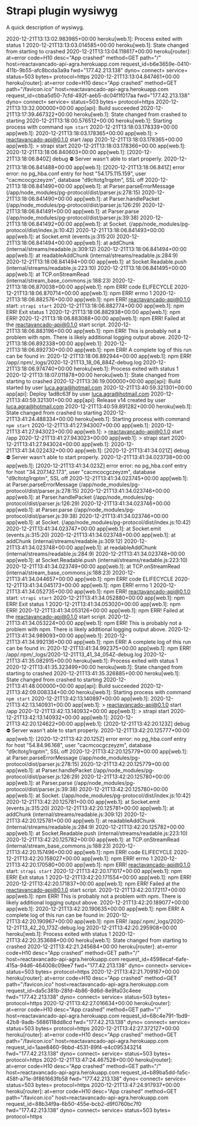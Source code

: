 # Strapi plugin wysiwyg

A quick description of wysiwyg.

2020-12-21T13:13:02.983985+00:00 heroku[web.1]: Process exited with status 1
2020-12-21T13:13:03.014585+00:00 heroku[web.1]: State changed from starting to crashed
2020-12-21T13:13:04.118617+00:00 heroku[router]: at=error code=H10 desc="App crashed" method=GET path="/" host=reactavancado-api-agra.herokuapp.com request_id=b6e3659e-0410-411b-9b55-afc8bcda3a9a fwd="177.42.213.138" dyno= connect= service= status=503 bytes= protocol=https
2020-12-21T13:13:04.847461+00:00 heroku[router]: at=error code=H10 desc="App crashed" method=GET path="/favicon.ico" host=reactavancado-api-agra.herokuapp.com request_id=cbba5d50-7cfd-492f-aeb5-dc04f1f017aa fwd="177.42.213.138" dyno= connect= service= status=503 bytes= protocol=https
2020-12-21T13:13:32.000000+00:00 app[api]: Build succeeded
2020-12-21T13:17:39.467322+00:00 heroku[web.1]: State changed from crashed to starting
2020-12-21T13:18:00.576512+00:00 heroku[web.1]: Starting process with command `npm start`
2020-12-21T13:18:03.178339+00:00 app[web.1]:
2020-12-21T13:18:03.178365+00:00 app[web.1]: > reactavancado-api@0.1.0 start /app
2020-12-21T13:18:03.178365+00:00 app[web.1]: > strapi start
2020-12-21T13:18:03.178366+00:00 app[web.1]:
2020-12-21T13:18:06.840603+00:00 app[web.1]: [2020-12-21T13:18:06.840Z] debug ⛔️ Server wasn't able to start properly.
2020-12-21T13:18:06.841488+00:00 app[web.1]: [2020-12-21T13:18:06.841Z] error error: no pg_hba.conf entry for host "54.175.115.159", user "cacmcocgczeyzm", database "d9cltotg1rqptm", SSL off
2020-12-21T13:18:06.841490+00:00 app[web.1]: at Parser.parseErrorMessage (/app/node_modules/pg-protocol/dist/parser.js:278:15)
2020-12-21T13:18:06.841490+00:00 app[web.1]: at Parser.handlePacket (/app/node_modules/pg-protocol/dist/parser.js:126:29)
2020-12-21T13:18:06.841491+00:00 app[web.1]: at Parser.parse (/app/node_modules/pg-protocol/dist/parser.js:39:38)
2020-12-21T13:18:06.841492+00:00 app[web.1]: at Socket.<anonymous> (/app/node_modules/pg-protocol/dist/index.js:10:42)
2020-12-21T13:18:06.841493+00:00 app[web.1]: at Socket.emit (events.js:315:20)
2020-12-21T13:18:06.841494+00:00 app[web.1]: at addChunk (internal/streams/readable.js:309:12)
2020-12-21T13:18:06.841494+00:00 app[web.1]: at readableAddChunk (internal/streams/readable.js:284:9)
2020-12-21T13:18:06.841494+00:00 app[web.1]: at Socket.Readable.push (internal/streams/readable.js:223:10)
2020-12-21T13:18:06.841495+00:00 app[web.1]: at TCP.onStreamRead (internal/stream_base_commons.js:188:23)
2020-12-21T13:18:06.870038+00:00 app[web.1]: npm ERR! code ELIFECYCLE
2020-12-21T13:18:06.870714+00:00 app[web.1]: npm ERR! errno 1
2020-12-21T13:18:06.882576+00:00 app[web.1]: npm ERR! reactavancado-api@0.1.0 start: `strapi start`
2020-12-21T13:18:06.882774+00:00 app[web.1]: npm ERR! Exit status 1
2020-12-21T13:18:06.882938+00:00 app[web.1]: npm ERR!
2020-12-21T13:18:06.883088+00:00 app[web.1]: npm ERR! Failed at the reactavancado-api@0.1.0 start script.
2020-12-21T13:18:06.883196+00:00 app[web.1]: npm ERR! This is probably not a problem with npm. There is likely additional logging output above.
2020-12-21T13:18:06.892338+00:00 app[web.1]:
2020-12-21T13:18:06.892730+00:00 app[web.1]: npm ERR! A complete log of this run can be found in:
2020-12-21T13:18:06.892944+00:00 app[web.1]: npm ERR! /app/.npm/\_logs/2020-12-21T13_18_06_884Z-debug.log
2020-12-21T13:18:06.974740+00:00 heroku[web.1]: Process exited with status 1
2020-12-21T13:18:07.011878+00:00 heroku[web.1]: State changed from starting to crashed
2020-12-21T13:36:19.000000+00:00 app[api]: Build started by user luca.agra@hotmail.com
2020-12-21T13:40:59.321301+00:00 app[api]: Deploy 1ad8c63f by user luca.agra@hotmail.com
2020-12-21T13:40:59.321301+00:00 app[api]: Release v14 created by user luca.agra@hotmail.com
2020-12-21T13:40:59.891282+00:00 heroku[web.1]: State changed from crashed to starting
2020-12-21T13:41:24.488334+00:00 heroku[web.1]: Starting process with command `npm start`
2020-12-21T13:41:27.943007+00:00 app[web.1]:
2020-12-21T13:41:27.943023+00:00 app[web.1]: > reactavancado-api@0.1.0 start /app
2020-12-21T13:41:27.943023+00:00 app[web.1]: > strapi start
2020-12-21T13:41:27.943024+00:00 app[web.1]:
2020-12-21T13:41:34.022432+00:00 app[web.1]: [2020-12-21T13:41:34.021Z] debug ⛔️ Server wasn't able to start properly.
2020-12-21T13:41:34.023738+00:00 app[web.1]: [2020-12-21T13:41:34.023Z] error error: no pg_hba.conf entry for host "34.207.142.173", user "cacmcocgczeyzm", database "d9cltotg1rqptm", SSL off
2020-12-21T13:41:34.023745+00:00 app[web.1]: at Parser.parseErrorMessage (/app/node_modules/pg-protocol/dist/parser.js:278:15)
2020-12-21T13:41:34.023746+00:00 app[web.1]: at Parser.handlePacket (/app/node_modules/pg-protocol/dist/parser.js:126:29)
2020-12-21T13:41:34.023746+00:00 app[web.1]: at Parser.parse (/app/node_modules/pg-protocol/dist/parser.js:39:38)
2020-12-21T13:41:34.023746+00:00 app[web.1]: at Socket.<anonymous> (/app/node_modules/pg-protocol/dist/index.js:10:42)
2020-12-21T13:41:34.023747+00:00 app[web.1]: at Socket.emit (events.js:315:20)
2020-12-21T13:41:34.023748+00:00 app[web.1]: at addChunk (internal/streams/readable.js:309:12)
2020-12-21T13:41:34.023748+00:00 app[web.1]: at readableAddChunk (internal/streams/readable.js:284:9)
2020-12-21T13:41:34.023748+00:00 app[web.1]: at Socket.Readable.push (internal/streams/readable.js:223:10)
2020-12-21T13:41:34.023749+00:00 app[web.1]: at TCP.onStreamRead (internal/stream_base_commons.js:188:23)
2020-12-21T13:41:34.044657+00:00 app[web.1]: npm ERR! code ELIFECYCLE
2020-12-21T13:41:34.045173+00:00 app[web.1]: npm ERR! errno 1
2020-12-21T13:41:34.052735+00:00 app[web.1]: npm ERR! reactavancado-api@0.1.0 start: `strapi start`
2020-12-21T13:41:34.052880+00:00 app[web.1]: npm ERR! Exit status 1
2020-12-21T13:41:34.053020+00:00 app[web.1]: npm ERR!
2020-12-21T13:41:34.053126+00:00 app[web.1]: npm ERR! Failed at the reactavancado-api@0.1.0 start script.
2020-12-21T13:41:34.053224+00:00 app[web.1]: npm ERR! This is probably not a problem with npm. There is likely additional logging output above.
2020-12-21T13:41:34.989093+00:00 app[web.1]:
2020-12-21T13:41:34.992136+00:00 app[web.1]: npm ERR! A complete log of this run can be found in:
2020-12-21T13:41:34.992375+00:00 app[web.1]: npm ERR! /app/.npm/\_logs/2020-12-21T13_41_34_054Z-debug.log
2020-12-21T13:41:35.082915+00:00 heroku[web.1]: Process exited with status 1
2020-12-21T13:41:35.323499+00:00 heroku[web.1]: State changed from starting to crashed
2020-12-21T13:41:35.326885+00:00 heroku[web.1]: State changed from crashed to starting
2020-12-21T13:41:48.000000+00:00 app[api]: Build succeeded
2020-12-21T13:42:09.008334+00:00 heroku[web.1]: Starting process with command `npm start`
2020-12-21T13:42:13.140897+00:00 app[web.1]:
2020-12-21T13:42:13.140931+00:00 app[web.1]: > reactavancado-api@0.1.0 start /app
2020-12-21T13:42:13.140932+00:00 app[web.1]: > strapi start
2020-12-21T13:42:13.140932+00:00 app[web.1]:
2020-12-21T13:42:20.124622+00:00 app[web.1]: [2020-12-21T13:42:20.123Z] debug ⛔️ Server wasn't able to start properly.
2020-12-21T13:42:20.125777+00:00 app[web.1]: [2020-12-21T13:42:20.125Z] error error: no pg_hba.conf entry for host "54.84.96.168", user "cacmcocgczeyzm", database "d9cltotg1rqptm", SSL off
2020-12-21T13:42:20.125779+00:00 app[web.1]: at Parser.parseErrorMessage (/app/node_modules/pg-protocol/dist/parser.js:278:15)
2020-12-21T13:42:20.125779+00:00 app[web.1]: at Parser.handlePacket (/app/node_modules/pg-protocol/dist/parser.js:126:29)
2020-12-21T13:42:20.125780+00:00 app[web.1]: at Parser.parse (/app/node_modules/pg-protocol/dist/parser.js:39:38)
2020-12-21T13:42:20.125780+00:00 app[web.1]: at Socket.<anonymous> (/app/node_modules/pg-protocol/dist/index.js:10:42)
2020-12-21T13:42:20.125781+00:00 app[web.1]: at Socket.emit (events.js:315:20)
2020-12-21T13:42:20.125781+00:00 app[web.1]: at addChunk (internal/streams/readable.js:309:12)
2020-12-21T13:42:20.125781+00:00 app[web.1]: at readableAddChunk (internal/streams/readable.js:284:9)
2020-12-21T13:42:20.125782+00:00 app[web.1]: at Socket.Readable.push (internal/streams/readable.js:223:10)
2020-12-21T13:42:20.125782+00:00 app[web.1]: at TCP.onStreamRead (internal/stream_base_commons.js:188:23)
2020-12-21T13:42:20.157496+00:00 app[web.1]: npm ERR! code ELIFECYCLE
2020-12-21T13:42:20.158027+00:00 app[web.1]: npm ERR! errno 1
2020-12-21T13:42:20.170580+00:00 app[web.1]: npm ERR! reactavancado-api@0.1.0 start: `strapi start`
2020-12-21T13:42:20.171017+00:00 app[web.1]: npm ERR! Exit status 1
2020-12-21T13:42:20.171554+00:00 app[web.1]: npm ERR!
2020-12-21T13:42:20.171837+00:00 app[web.1]: npm ERR! Failed at the reactavancado-api@0.1.0 start script.
2020-12-21T13:42:20.172117+00:00 app[web.1]: npm ERR! This is probably not a problem with npm. There is likely additional logging output above.
2020-12-21T13:42:20.189077+00:00 app[web.1]:
2020-12-21T13:42:20.190635+00:00 app[web.1]: npm ERR! A complete log of this run can be found in:
2020-12-21T13:42:20.190967+00:00 app[web.1]: npm ERR! /app/.npm/\_logs/2020-12-21T13_42_20_173Z-debug.log
2020-12-21T13:42:20.295908+00:00 heroku[web.1]: Process exited with status 1
2020-12-21T13:42:20.353688+00:00 heroku[web.1]: State changed from starting to crashed
2020-12-21T13:42:21.245684+00:00 heroku[router]: at=error code=H10 desc="App crashed" method=GET path="/" host=reactavancado-api-agra.herokuapp.com request_id=4598ecaf-6afe-415a-94d6-464008c09ee7 fwd="177.42.213.138" dyno= connect= service=
status=503 bytes= protocol=https
2020-12-21T13:42:21.709167+00:00 heroku[router]: at=error code=H10 desc="App crashed" method=GET path="/favicon.ico" host=reactavancado-api-agra.herokuapp.com request_id=da5c381b-28fd-4b86-8d6d-8e9fa03c4eee fwd="177.42.213.138" dyno= connect= service= status=503 bytes= protocol=https
2020-12-21T13:42:27.016634+00:00 heroku[router]: at=error code=H10 desc="App crashed" method=GET path="/" host=reactavancado-api-agra.herokuapp.com request_id=68c4e791-1bd9-42b8-9adb-5686118dd8cd fwd="177.42.213.138" dyno= connect= service=
status=503 bytes= protocol=https
2020-12-21T13:42:27.372127+00:00 heroku[router]: at=error code=H10 desc="App crashed" method=GET path="/favicon.ico" host=reactavancado-api-agra.herokuapp.com request_id=1aae8460-9bbd-4531-89f4-e4c095343214 fwd="177.42.213.138" dyno= connect= service= status=503 bytes= protocol=https
2020-12-21T13:47:24.467528+00:00 heroku[router]: at=error code=H10 desc="App crashed" method=GET path="/" host=reactavancado-api-agra.herokuapp.com request_id=b89ba5dd-fa5c-458f-a71e-9f861663fb58 fwd="177.42.213.138" dyno= connect= service=
status=503 bytes= protocol=https
2020-12-21T13:47:24.917937+00:00 heroku[router]: at=error code=H10 desc="App crashed" method=GET path="/favicon.ico" host=reactavancado-api-agra.herokuapp.com request_id=88b34f9a-6b50-455e-bcb2-d9f0760bc7f0 fwd="177.42.213.138" dyno= connect= service= status=503 bytes= protocol=https
